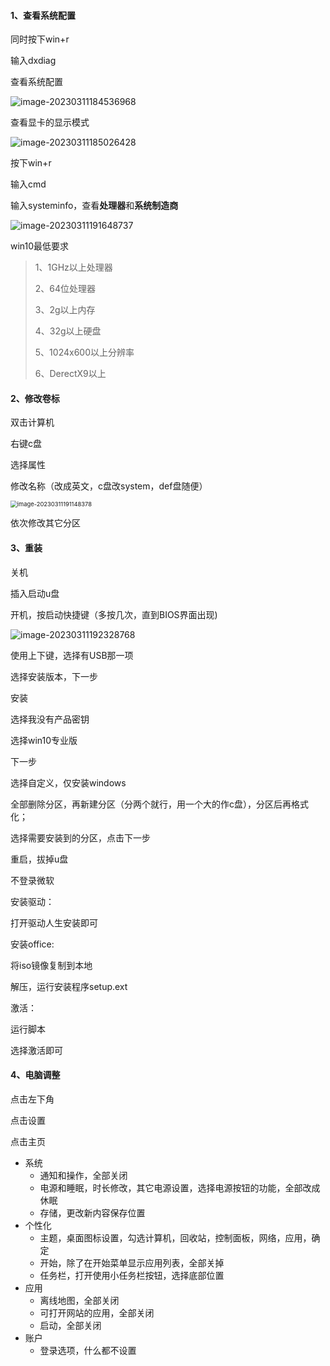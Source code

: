 #### 1、查看系统配置

同时按下win+r

输入dxdiag

查看系统配置

![image-20230311184536968](https://ningct.oss-cn-hangzhou.aliyuncs.com/image-20230311184536968.png)

查看显卡的显示模式

![image-20230311185026428](https://ningct.oss-cn-hangzhou.aliyuncs.com/image-20230311185026428.png)

按下win+r

输入cmd

输入systeminfo，查看**处理器**和**系统制造商**

![image-20230311191648737](https://ningct.oss-cn-hangzhou.aliyuncs.com/image-20230311191648737.png)

win10最低要求

> 1、1GHz以上处理器
>
> 2、64位处理器
>
> 3、2g以上内存
>
> 4、32g以上硬盘
>
> 5、1024x600以上分辨率
>
> 6、DerectX9以上



#### 2、修改卷标

双击计算机

右键c盘

选择属性

修改名称（改成英文，c盘改system，def盘随便）

<img src="https://ningct.oss-cn-hangzhou.aliyuncs.com/image-20230311191148378.png" alt="image-20230311191148378" style="zoom: 67%;" />

依次修改其它分区



#### 3、重装

关机

插入启动u盘

开机，按启动快捷键（多按几次，直到BIOS界面出现)

![image-20230311192328768](https://ningct.oss-cn-hangzhou.aliyuncs.com/image-20230311192328768.png)

使用上下键，选择有USB那一项

选择安装版本，下一步

安装

选择我没有产品密钥

选择win10专业版

下一步

选择自定义，仅安装windows

全部删除分区，再新建分区（分两个就行，用一个大的作c盘），分区后再格式化；

选择需要安装到的分区，点击下一步

重启，拔掉u盘

不登录微软



安装驱动：

打开驱动人生安装即可



安装office:

将iso镜像复制到本地

解压，运行安装程序setup.ext



激活：

运行脚本

选择激活即可



#### 4、电脑调整

点击左下角

点击设置

点击主页

+ 系统
  + 通知和操作，全部关闭
  + 电源和睡眠，时长修改，其它电源设置，选择电源按钮的功能，全部改成休眠
  + 存储，更改新内容保存位置
+ 个性化
  + 主题，桌面图标设置，勾选计算机，回收站，控制面板，网络，应用，确定
  + 开始，除了在开始菜单显示应用列表，全部关掉
  + 任务栏，打开使用小任务栏按钮，选择底部位置
+ 应用
  + 离线地图，全部关闭
  + 可打开网站的应用，全部关闭
  + 启动，全部关闭
+ 账户
  + 登录选项，什么都不设置

